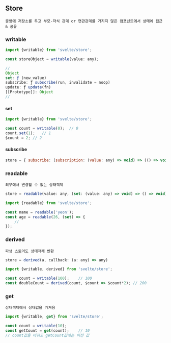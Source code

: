## Store

```
중앙에 저장소를 두고 부모-자식 관계 or 연관관계를 가지지 않은 컴포넌트에서 상태에 접근 & 공유
```

### writable
```js
import {writable} from 'svelte/store';

const storeObject = writable(value: any);

//
Object
set: ƒ (new_value)
subscribe: ƒ subscribe(run, invalidate = noop)
update: ƒ update(fn)
[[Prototype]]: Object
//
```

#### set
```js
import {writable} from 'svelte/store';

const count = writable(0);  // 0
count.set(1);   // 1
$count = 2; // 2
```

#### subscribe
```js
store = { subscribe: (subscription: (value: any) => void) => (() => void), set?: value: any) => void }
```

### readable
```
외부에서 변경할 수 없는 상태객체
```
```js
store = readable(value: any, (set: (value: any) => void) => () => void)
```
```js
import {readable} from 'svelte/store';

const name = readable('yeon');
const age = readable(26, (set) => {
    //
});
```

### derived
```
파생 스토어도 상태객체 반환
```
```js
store = derived(a, callback: (a: any) => any)
```
```js
import {writable, derived} from 'svelte/store';

const count = writable(100);    // 100
const doubleCount = derived(count, $count => $count*2); // 200
```

### get
```
상태객체에서 상태값을 가져옴
```
```js
import {writable, get} from 'svelte/store';

const count = writable(10);
const getCount = get(count);    // 10
// count값을 바꿔도 getCount값에는 이전 값
```
